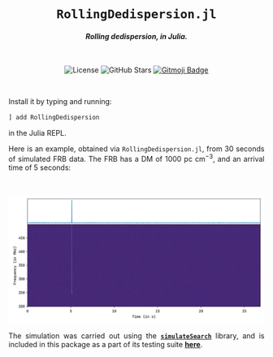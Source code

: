 <div align="center">
<h1><code>RollingDedispersion.jl</code></h1>
<h4><i>Rolling dedispersion, in Julia.</i></h4>
<br/>

![License][license]
![GitHub Stars][stars]
[![Gitmoji Badge][gitmoji_badge]][gitmoji]

<br/>
</div>

<div align="justify">

Install it by typing and running:

```bash
] add RollingDedispersion
```

in the Julia REPL.

Here is an example, obtained via `RollingDedispersion.jl`, from 30 seconds of simulated FRB data. The FRB has a DM of 1000 pc cm$^{-3}$, and an arrival time of 5 seconds:

<br/>

![Plot: Example dedispersed data via RollingDedispersion.jl](./assets/example.png)

The simulation was carried out using the [**`simulateSearch`**](https://bitbucket.csiro.au/projects/PSRSOFT/repos/simulatesearch/browse) library, and is included in this package as a part of its testing suite [**here**](./test/data/frb.fil).

</div>

[gitmoji]: https://gitmoji.dev
[presto]: https://github.com/scottransom/presto
[gitmoji_badge]: https://img.shields.io/badge/gitmoji-%20😜%20😍-FFDD67.svg?style=for-the-badge
[stars]: https://img.shields.io/github/stars/astrogewgaw/RollingDedispersion.jl?style=for-the-badge
[license]: https://img.shields.io/github/license/astrogewgaw/RollingDedispersion.jl?style=for-the-badge
